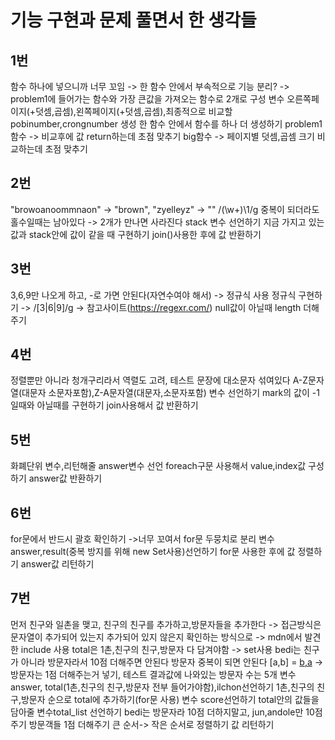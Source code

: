 # 기능 구현과 문제 풀면서 한 생각들
## 1번
함수 하나에 넣으니까 너무 꼬임 -> 한 함수 안에서 부속적으로 기능 분리? -> problem1에 들어가는 함수와 가장 큰값을 가져오는 함수로 2개로 구성
변수 오른쪽페이지(+덧셈,곱셈),왼쪽페이지(+덧셈,곱셈),최종적으로 비교할 pobinumber,crongnumber 생성
한 함수 안에서 함수를 하나 더 생성하기
problem1함수 -> 비교후에 값 return하는데 초점 맞추기
big함수 -> 페이지별 덧셈,곱셈 크기 비교하는데 초점 맞추기 
## 2번
"browoanoommnaon" -> "brown", "zyelleyz" -> "" /(\w+)\1/g
중복이 되더라도 홀수일때는 남아있다 -> 2개가 만나면 사라진다
stack 변수 선언하기
지금 가지고 있는 값과 stack안에 값이 같을 때 구현하기
join()사용한 후에 값 반환하기
## 3번
3,6,9만 나오게 하고, -로 가면 안된다(자연수여야 해서) -> 정규식 사용
정규식 구현하기 -> /[3|6|9]/g -> 참고사이트(https://regexr.com/)
null값이 아닐때 length 더해주기
## 4번
정렬뿐만 아니라 청개구리라서 역렬도 고려, 테스트 문장에 대소문자 섞여있다
A-Z문자열(대문자 소문자포함),Z-A문자열(대문자,소문자포함) 변수 선언하기
mark의 값이 -1일때와 아닐때를 구현하기
join사용해서 값 반환하기
## 5번
화폐단위 변수,리턴해줄 answer변수 선언
foreach구문 사용해서 value,index값 구성하기
answer값 반환하기
## 6번
for문에서 반드시 괄호 확인하기 ->너무 꼬여서 for문 두뭉치로 분리
변수 answer,result(중복 방지를 위해 new Set사용)선언하기
for문 사용한 후에 값 정렬하기
answer값 리턴하기

## 7번
먼저 친구와 일촌을 맺고, 친구의 친구를 추가하고,방문자들을 추가한다 -> 접근방식은 문자열이 추가되어 있는지 추가되어 있지 않은지 확인하는 방식으로 -> mdn에서 발견한 include 사용
total은 1촌,친구의 친구,방문자 다 담겨야함 -> set사용
bedi는 친구가 아니라 방문자라서 10점 더해주면 안된다
방문자 중복이 되면 안된다 [a,b] = [b,a](x) -> 방문자는 1점 더해주는거 넣기, 테스트 결과값에 나와있는 방문자 수는 5개
변수answer, total(1촌,친구의 친구,방문자 전부 들어가야함),ilchon선언하기
1촌,친구의 친구,방문자 순으로 total에 추가하기(for문 사용)
변수 score선언하기
total안의 값들을 담아줄 변수total_list 선언하기
bedi는 방문자라 10점 더하지말고, jun,andole만 10점 주기
방문객들 1점 더해주기
큰 순서-> 작은 순서로 정렬하기
값 리턴하기 
